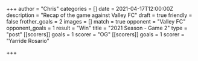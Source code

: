 +++
author = "Chris"
categories = []
date = 2021-04-17T12:00:00Z
description = "Recap of the game against Valley FC"
draft = true
friendly = false
frother_goals = 2
images = []
match = true
opponent = "Valley FC"
opponent_goals = 1
result = "Win"
title = "2021 Season - Game 2"
type = "post"
[[scorers]]
goals = 1
scorer = "OG"
[[scorers]]
goals = 1
scorer = "Yarride Rosario"

+++
